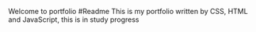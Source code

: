 Welcome to portfolio #Readme 
This is my portfolio written by CSS, HTML and JavaScript, this is in study progress
